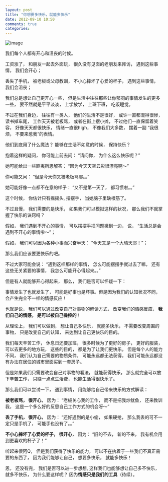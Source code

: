 ```yaml
---
layout: post
title: "你想要多快乐，就能多快乐"
date: 2012-09-10 10:50
comments: true
categories: 
---
```


![image](http://www.cavstheblog.com/wp-content/uploads/2012/03/happy-sad.jpeg)

我们每个人都有开心和沮丧的时候。

工资涨了， 和朋友一起去外面玩， 很久没有见面的老朋友来拜访， 遇到这些事情， 我们会开心；

丢失了手机， 被老板或父母教训， 不小心摔坏了心爱的杯子， 遇到这些事情， 我们会沮丧； 

我们总是想让自己更开心一些， 但是生活中往往那些让你郁闷的事情发生的更多一些， 
要不然就是平平淡淡， 上学放学， 上班下班， 吃饭睡觉。 

不过在我们身边， 往往有一类人， 他们的生活不是很好， 或许一直都混得很惨， 
读书掉车尾， 工作天天被老板骂， 或者在街上摆小摊，
不过他们一直保留着笑容， 好像天天都很快乐， 情绪一直很high， 
不像我们大多数， 摆着一副 “我很烦， 不要来惹我“的表情。

他们到底用了什么魔法？ 能够在生活不如意的时候， 保持快乐？

抱着这样的疑问， 你可能上前去问： “请问你， 为什么这么快乐呢？”

她可能给出一些匪夷所思解答： “因为今天天空云彩很漂亮啊～”

你可能又问： “但是今天你又被老板骂耶。。”

她可能好像一点都不在意的样子： “又不是第一天了， 都习惯啦。。”

这个时候， 你估计只有摇摇头, 摆摆手， 当她脑子里缺根筋了。

不过且慢， 我们需要的是快乐， 如果我们可以模拟这样的状况， 那么我们不就掌握了快乐的诀窍吗？

假如， 我们遇到不开心的事情， 可以摆摆手把问题撇到一边， 说， “生活总是会遇到不开心的事情啦～”；

假如， 我们可以因为各种小事而兴奋半天： “今天又是一个大晴天耶！”；

那么我们应该要更快乐的吧。

不过大家可能会说： “遇到这样那样的事情， 怎么可能摆摆手就过去了嘛， 还有这些无关紧要的事情， 我怎么可能开心得起来。。”

但是有人就能够开心得起来， 那么， 我们是否可以怀疑一下：

事情发生了也就发生了， 可能是好事也是坏事。但是因为我们的认知状况不同， 会产生完全不一样的情感反应！

也就是说， 我们可以通过改变自己对事物的解读方式， 改变我们的情感反应， **我们自己的情感， 是可以被自己操控的**！

从理论上， 我们可以做到， 想让自己多快乐， 就能多快乐， 不需要改变周围的事物， 只是改变自己的认知， 来达到让自己更快乐的目的。

我们每天辛苦工作， 休息日还要加班， 很多时候为了更好的房子， 更好的服装， 可以去更多的地方玩， 这些的目的， 都是为了让我们更快乐，
但是每个人的能力不同， 我们认为自己需要的物质条件， 可能永远都无法获得， 我们可能永远都没有办法在居住的城市里面买到一套房子。

但是如果我们只需要改变自己对事物的看法， 就能获得快乐， 那么就完全可以放下辛苦工作， 只赚一点点生活费， 也能生活得很快乐了。

那么我们可以尝试一下， 遇到事情， 用能够给自己带来快乐的方式解读：

**被老板骂， 很开心**， 因为： “老板关心我的工作， 而不是把我炒鱿鱼， 还来教训我， 这是一个多么好的反思自己工作方式的机会呀～”

**丢了手机， 很开心**， 因为： “还好遇到的是小偷， 如果硬抢， 那么我丢的可不一定只是手机了， 可能手也没有了。。”

**不小心摔坏了心爱的杯子， 很开心**， 因为： “旧的不去， 新的不来， 我有机会用到更喜欢的杯子了！”

听起来很阿Q， 但是我们获得了快乐的能力， 可以不在执着于一些我们不真正需要的东西了， 因为我们能够让自己， 想要多快乐， 就能多快乐！

恩， 还没有完， 我们是否可以进一步想想, 这样我们也能够想让自己多不快乐， 就多不快乐， 
为什么要这样呢？ 因为**情感只是我们的工具**（待续）。
